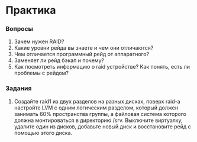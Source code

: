 # Практика

### Вопросы

1. Зачем нужен RAID?
2. Какие уровни рейда вы знаете и чем они отличаются?
3. Чем отличается программный рейд от аппаратного?
4. Заменяет ли рейд бэкап и почему?
5. Как посмотреть информацию о raid устройстве? Как понять, есть ли проблемы с рейдом?

### Задания

1. Создайте raid1 из двух разделов на разных дисках, поверх raid-а настройте LVM с одним логическим разделом, который должен занимать 60% пространства группы, а файловая система которого должна монтироваться в директорию /srv. Выключите виртуалку, удалите один из дисков, добавьте новый диск и восстановите рейд с помощью этого диска. 